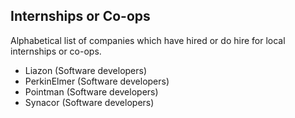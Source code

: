 ## Internships or Co-ops

Alphabetical list of companies which have hired or do hire for local internships or co-ops.

 - Liazon (Software developers)
 - PerkinElmer (Software developers)
 - Pointman (Software developers)
 - Synacor (Software developers)
